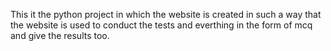 This it the python project in which the website is created in such a way that the website is used to conduct the tests and everthing in the form of mcq and give the results too.
